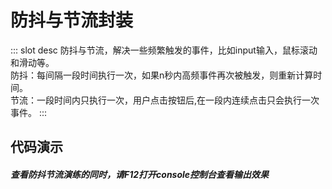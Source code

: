 # 防抖与节流封装

<ContainerBox title="介绍">
::: slot desc
防抖与节流，解决一些频繁触发的事件，比如input输入，鼠标滚动和滑动等。<br/>
防抖：每间隔一段时间执行一次，如果n秒内高频事件再次被触发，则重新计算时间。<br/>
节流：一段时间内只执行一次，用户点击按钮后,在一段内连续点击只会执行一次事件。
:::
</ContainerBox>

## 代码演示

##### 查看防抖节流演练的同时，请F12打开console控制台查看输出效果

<ContainerBox title="防抖效果展示">
<div class="demoBox">
<static-debAndThr-debounce />
</div>
</ContainerBox>
<ContainerBox title="节流效果展示">
<div class="demoBox">
<static-debAndThr-Throttle />
</div>
</ContainerBox>
